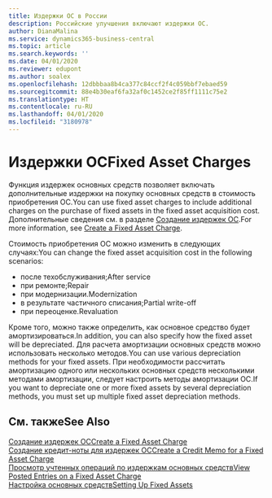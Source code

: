 ```yaml
---
title: Издержки ОС в России
description: Российские улучшения включают издержки ОС.
author: DianaMalina
ms.service: dynamics365-business-central
ms.topic: article
ms.search.keywords: ''
ms.date: 04/01/2020
ms.reviewer: edupont
ms.author: soalex
ms.openlocfilehash: 12dbbbaa8b4ca377c84ccf2f4c059bbf7ebaed59
ms.sourcegitcommit: 88e4b30eaf6fa32af0c1452ce2f85ff1111c75e2
ms.translationtype: HT
ms.contentlocale: ru-RU
ms.lasthandoff: 04/01/2020
ms.locfileid: "3180978"
---
```

# <a name="fixed-asset-charges"></a><span data-ttu-id="e587a-103">Издержки ОС</span><span class="sxs-lookup"><span data-stu-id="e587a-103">Fixed Asset Charges</span></span>

<span data-ttu-id="e587a-104">Функция издержек основных средств позволяет включать дополнительные издержки на покупку основных средств в стоимость приобретения ОС.</span><span class="sxs-lookup"><span data-stu-id="e587a-104">You can use fixed asset charges to include additional charges on the purchase of fixed assets in the fixed asset acquisition cost.</span></span> <span data-ttu-id="e587a-105">Дополнительные сведения см. в разделе [Создание издержек ОС](how-to-create-a-fixed-asset-charge.md).</span><span class="sxs-lookup"><span data-stu-id="e587a-105">For more information, see [Create a Fixed Asset Charge](how-to-create-a-fixed-asset-charge.md).</span></span>  

<span data-ttu-id="e587a-106">Стоимость приобретения ОС можно изменить в следующих случаях:</span><span class="sxs-lookup"><span data-stu-id="e587a-106">You can change the fixed asset acquisition cost in the following scenarios:</span></span>  

- <span data-ttu-id="e587a-107">после техобслуживания;</span><span class="sxs-lookup"><span data-stu-id="e587a-107">After service</span></span>
- <span data-ttu-id="e587a-108">при ремонте;</span><span class="sxs-lookup"><span data-stu-id="e587a-108">Repair</span></span>
- <span data-ttu-id="e587a-109">при модернизации.</span><span class="sxs-lookup"><span data-stu-id="e587a-109">Modernization</span></span>
- <span data-ttu-id="e587a-110">в результате частичного списания;</span><span class="sxs-lookup"><span data-stu-id="e587a-110">Partial write-off</span></span>
- <span data-ttu-id="e587a-111">при переоценке.</span><span class="sxs-lookup"><span data-stu-id="e587a-111">Revaluation</span></span>

<span data-ttu-id="e587a-112">Кроме того, можно также определить, как основное средство будет амортизироваться.</span><span class="sxs-lookup"><span data-stu-id="e587a-112">In addition, you can also specify how the fixed asset will be depreciated.</span></span> <span data-ttu-id="e587a-113">Для расчета амортизации основных средств можно использовать несколько методов.</span><span class="sxs-lookup"><span data-stu-id="e587a-113">You can use various depreciation methods for your fixed assets.</span></span> <span data-ttu-id="e587a-114">При необходимости рассчитать амортизацию одного или нескольких основных средств несколькими методами амортизации, следует настроить методы амортизации ОС.</span><span class="sxs-lookup"><span data-stu-id="e587a-114">If you want to depreciate one or more fixed assets by several depreciation methods, you must set up multiple fixed asset depreciation methods.</span></span>

## <a name="see-also"></a><span data-ttu-id="e587a-115">См. также</span><span class="sxs-lookup"><span data-stu-id="e587a-115">See Also</span></span>

[<span data-ttu-id="e587a-116">Создание издержек ОС</span><span class="sxs-lookup"><span data-stu-id="e587a-116">Create a Fixed Asset Charge</span></span>](How-to-Create-a-Fixed-Asset-Charge.md)  
[<span data-ttu-id="e587a-117">Создание кредит-ноты для издержек ОС</span><span class="sxs-lookup"><span data-stu-id="e587a-117">Create a Credit Memo for a Fixed Asset Charge</span></span>](How-to-Create-a-Credit-Memo-for-a-Fixed-Asset-Charge.md)  
[<span data-ttu-id="e587a-118">Просмотр учтенных операций по издержкам основных средств</span><span class="sxs-lookup"><span data-stu-id="e587a-118">View Posted Entries on a Fixed Asset Charge</span></span>](How-to-View-Posted-Entries-on-a-Fixed-Asset-Charge.md)  
[<span data-ttu-id="e587a-119">Настройка основных средств</span><span class="sxs-lookup"><span data-stu-id="e587a-119">Setting Up Fixed Assets</span></span>](../../fa-setup.md)  
